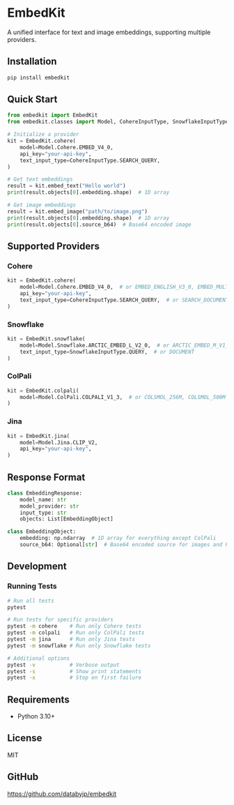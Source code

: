 # EmbedKit

A unified interface for text and image embeddings, supporting multiple providers.

## Installation

```bash
pip install embedkit
```

## Quick Start

```python
from embedkit import EmbedKit
from embedkit.classes import Model, CohereInputType, SnowflakeInputType

# Initialize a provider
kit = EmbedKit.cohere(
    model=Model.Cohere.EMBED_V4_0,
    api_key="your-api-key",
    text_input_type=CohereInputType.SEARCH_QUERY,
)

# Get text embeddings
result = kit.embed_text("Hello world")
print(result.objects[0].embedding.shape)  # 1D array

# Get image embeddings
result = kit.embed_image("path/to/image.png")
print(result.objects[0].embedding.shape)  # 1D array
print(result.objects[0].source_b64)  # Base64 encoded image
```

## Supported Providers

### Cohere
```python
kit = EmbedKit.cohere(
    model=Model.Cohere.EMBED_V4_0,  # or EMBED_ENGLISH_V3_0, EMBED_MULTILINGUAL_V3_0, etc.
    api_key="your-api-key",
    text_input_type=CohereInputType.SEARCH_QUERY,  # or SEARCH_DOCUMENT
)
```

### Snowflake
```python
kit = EmbedKit.snowflake(
    model=Model.Snowflake.ARCTIC_EMBED_L_V2_0,  # or ARCTIC_EMBED_M_V1_5
    text_input_type=SnowflakeInputType.QUERY,  # or DOCUMENT
)
```

### ColPali
```python
kit = EmbedKit.colpali(
    model=Model.ColPali.COLPALI_V1_3,  # or COLSMOL_256M, COLSMOL_500M
)
```

### Jina
```python
kit = EmbedKit.jina(
    model=Model.Jina.CLIP_V2,
    api_key="your-api-key",
)
```

## Response Format

```python
class EmbeddingResponse:
    model_name: str
    model_provider: str
    input_type: str
    objects: List[EmbeddingObject]

class EmbeddingObject:
    embedding: np.ndarray  # 1D array for everything except ColPali
    source_b64: Optional[str]  # Base64 encoded source for images and PDFs
```

## Development

### Running Tests

```bash
# Run all tests
pytest

# Run tests for specific providers
pytest -m cohere    # Run only Cohere tests
pytest -m colpali   # Run only ColPali tests
pytest -m jina      # Run only Jina tests
pytest -m snowflake # Run only Snowflake tests

# Additional options
pytest -v           # Verbose output
pytest -s           # Show print statements
pytest -x           # Stop on first failure
```

## Requirements

- Python 3.10+

## License

MIT

## GitHub

https://github.com/databyjp/embedkit
